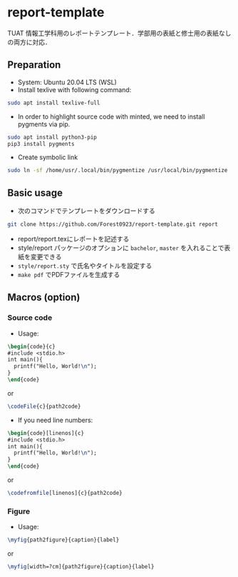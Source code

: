 # report-template

TUAT 情報工学科用のレポートテンプレート．学部用の表紙と修士用の表紙なしの両方に対応．

## Preparation

- System: Ubuntu 20.04 LTS (WSL)
- Install texlive with following command:

```sh
sudo apt install texlive-full
```

- In order to highlight source code with minted, we need to install pygments via pip.

```sh
sudo apt install python3-pip
pip3 install pygments
```

- Create symbolic link

```sh
sudo ln -sf /home/usr/.local/bin/pygmentize /usr/local/bin/pygmentize
```

## Basic usage

- 次のコマンドでテンプレートをダウンロードする

```sh
git clone https://github.com/Forest0923/report-template.git report
```

- report/report.texにレポートを記述する
- style/report パッケージのオプションに `bachelor`, `master` を入れることで表紙を変更できる
- `style/report.sty` で氏名やタイトルを設定する
- `make pdf` でPDFファイルを生成する

## Macros (option)

### Source code

- Usage:

```tex
\begin{code}{c}
#include <stdio.h>
int main(){
  printf("Hello, World!\n");
}
\end{code}
```

or

```tex
\codeFile{c}{path2code}
```

- If you need line numbers:

```tex
\begin{code}[linenos]{c}
#include <stdio.h>
int main(){
  printf("Hello, World!\n");
}
\end{code}
```

or

```tex
\codefromfile[linenos]{c}{path2code}
```

### Figure

- Usage:

```tex
\myfig{path2figure}{caption}{label}
```

or

```tex
\myfig[width=?cm]{path2figure}{caption}{label}
```